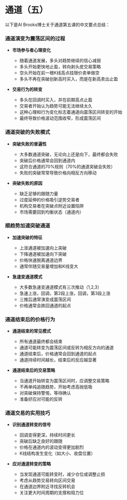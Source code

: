 # 通道（五）

以下是Al Brooks博士关于通道第五课的中文要点总结：

### 通道演变为震荡区间的过程
- **市场参与者心理变化**
  - 随着通道发展，多头对趋势继续的信心减弱
  - 多头开始更快地止盈，转向剥头皮交易策略
  - 空头开始在前一根K线高点挂限价卖单做空
  - 多头不再在突破创新高时买入，而是在新高卖出止盈

- **交易行为的转变**
  - 多头在回调时买入，并在前期高点止盈
  - 交易者开始认为趋势可能无法继续太久
  - 这种心理和行为变化标志着通道向震荡区间转变的开始
  - 最终导致价格波动范围收窄，形成震荡区间

### 通道突破的失败模式
- **突破失败的普遍性**
  - 大多数通道突破，无论向上还是向下，最终都会失败
  - 突破后价格通常会回到通道内
  - 这符合通道的70%规则（70%的通道突破会失败）
  - 失败的突破常常导致价格向相反方向移动

- **突破失败的原因**
  - 缺乏足够的跟随力量
  - 过度延伸的价格吸引逆势交易者
  - 机构交易者在突破点附近设置陷阱
  - 市场需要回到均衡状态（通道内）

### 顺趋势加速突破通道
- **加速突破的特征**
  - 上涨通道被加速向上突破
  - 下降通道被加速向下突破
  - 价格快速脱离通道边界
  - 通常伴随交易量增加和K线变大

- **急速变通道模式**
  - 大多数急速变通道模式有三次推动（1,2,3）
  - 急速上涨，回调，第2段上涨，回调，第3段上涨
  - 三推后通常演变成震荡区间
  - 价格通常会跌回通道的起点

### 通道结束后的价格行为
- **通道结束的常见模式**
  - 所有通道最终都会结束
  - 通道可能转变为震荡区间或反转为相反方向的通道
  - 通道结束后，价格通常会回到通道的起点
  - 通道持续时间越长，结束后的反应越显著

- **通道结束后的交易策略**
  - 当通道开始转变为震荡区间时，应调整交易策略
  - 不再单纯追随趋势，开始考虑高抛低吸
  - 对突破保持警惕，等待确认
  - 准备好应对可能的反转

### 通道交易的实用技巧
- **识别通道转变的信号**
  - 回调变得更深，持续时间更长
  - 突破后缺乏良好的跟随
  - 价格在通道内的波动变得更加剧烈
  - K线结构发生变化（如大小、收盘位置）

- **应对通道转变的策略**
  - 当发现通道可能转变时，减少仓位或调整止损
  - 考虑从趋势交易转向区间交易
  - 在通道边界附近寻找反转机会
  - 关注更大时间周期的支撑和阻力位 